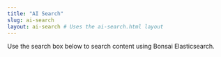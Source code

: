 ```yaml
---
title: "AI Search"
slug: ai-search
layout: ai-search # Uses the ai-search.html layout
---
```


Use the search box below to search content using Bonsai Elasticsearch. 